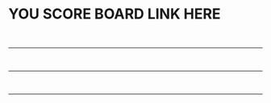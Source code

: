 
# YOU SCORE BOARD LINK HERE

<link href="./scores_g1.html" rel="import" />

<br>
<hr>

<link href="./scores_g2.html" rel="import" />

<br>
<hr>

<link href="./scores_g3.html" rel="import" />

<br>
<hr>

<link href="./scores_g4.html" rel="import" />
